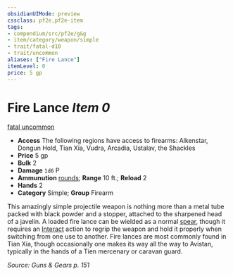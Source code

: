 ```yaml
---
obsidianUIMode: preview
cssclass: pf2e,pf2e-item
tags:
- compendium/src/pf2e/g&g
- item/category/weapon/simple
- trait/fatal-d10
- trait/uncommon
aliases: ["Fire Lance"]
itemLevel: 0
price: 5 gp
---
```

# Fire Lance *Item 0*  
[fatal <d10>](../../../rules/traits/fatal.md)  [uncommon](../../../rules/traits/uncommon.md)  

- **Access** The following regions have access to firearms: Alkenstar, Dongun Hold, Tian Xia, Vudra, Arcadia, Ustalav, the Shackles
- **Price** 5 gp
- **Bulk** 2
- **Damage** `1d6` P
- **Ammunution** [rounds](round-10-g-g.md); **Range** 10 ft.; **Reload** 2
- **Hands** 2
- **Category** Simple; **Group** Firearm 

This amazingly simple projectile weapon is nothing more than a metal tube packed with black powder and a stopper, attached to the sharpened head of a javelin. A loaded fire lance can be wielded as a normal [spear](spear.md), though it requires an [Interact](../../../rules/actions/interact.md) action to regrip the weapon and hold it properly when switching from one use to another. Fire lances are most commonly found in Tian Xia, though occasionally one makes its way all the way to Avistan, typically in the hands of a Tien mercenary or caravan guard.

*Source: Guns & Gears p. 151*